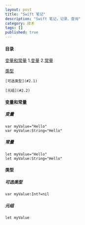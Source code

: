 ```yaml
---
layout: post
title: "Swift 笔记"
description: "Swift 笔记，记录、查询"
category: 技术
tags: []
published: true
---
```


#### 目录 ####

[变量和常量](#1)
	1.[变量](#1.1)
	2.[常量](#1.2)

[类型](#2)
	
	[可选类型](#2.1)

	[元组](#2.2)

<h4 id='1'>变量和常量</h4>

<h5 id='1.1'>变量</h5>

	var myValue="Hello"
	var myValue:String="Hello"

<h5 id='1.2'>常量</h5>

	let myValue="Hello"
	let myValue:String="Hello"

<h4 id='2'>类型</h4>

<h5 id='2.1'>可选类型</h5>
	
	var myValue:Int?=nil

<h5 id='2.2'>元组</h5>

	let myValue
